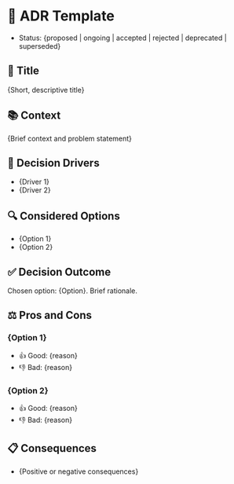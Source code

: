 # 📝 ADR Template

- Status: {proposed | ongoing | accepted | rejected | deprecated | superseded}

## 📌 Title
{Short, descriptive title}

## 📚 Context
{Brief context and problem statement}

## 🎯 Decision Drivers
- {Driver 1}
- {Driver 2}

## 🔍 Considered Options
- {Option 1}
- {Option 2}

## ✅ Decision Outcome
Chosen option: {Option}. Brief rationale.

## ⚖️ Pros and Cons
### {Option 1}
- 👍 Good: {reason}
- 👎 Bad: {reason}

### {Option 2}
- 👍 Good: {reason}
- 👎 Bad: {reason}

## 📋 Consequences
- {Positive or negative consequences}
